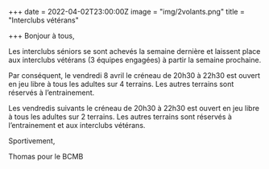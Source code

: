 +++
date = 2022-04-02T23:00:00Z
image = "img/2volants.png"
title = "Interclubs vétérans"

+++
Bonjour à tous,

Les interclubs séniors se sont achevés la semaine dernière et laissent place aux interclubs vétérans (3 équipes engagées) à partir la semaine prochaine.

Par conséquent, le vendredi 8 avril le créneau de 20h30 à 22h30 est ouvert en jeu libre à tous les adultes sur 4 terrains. Les autres terrains sont réservés à l’entrainement.

Les vendredis suivants le créneau de 20h30 à 22h30 est ouvert en jeu libre à tous les adultes sur 2 terrains. Les autres terrains sont réservés à l’entrainement et aux interclubs vétérans.

Sportivement,

Thomas pour le BCMB